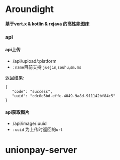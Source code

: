 # Aroundight

 **基于vert.x & kotlin & rxjava 的高性能图床**
 
 ### api
 
 #### api上传
 
 * /api/upload/:platform 
 * `:name`目前支持 `juejin`,`souhu`,`sm.ms`
 
 返回结果:
  ```
 {
     "code": "success",
     "uuid": "cdc0e5bd-effe-4049-9a8d-911142bf84c5"
 }
 ```
 
 #### api获取图片
 
 * /api/image/:uuid
 * `:uuid` 为上传时返回的`url`
# unionpay-server
